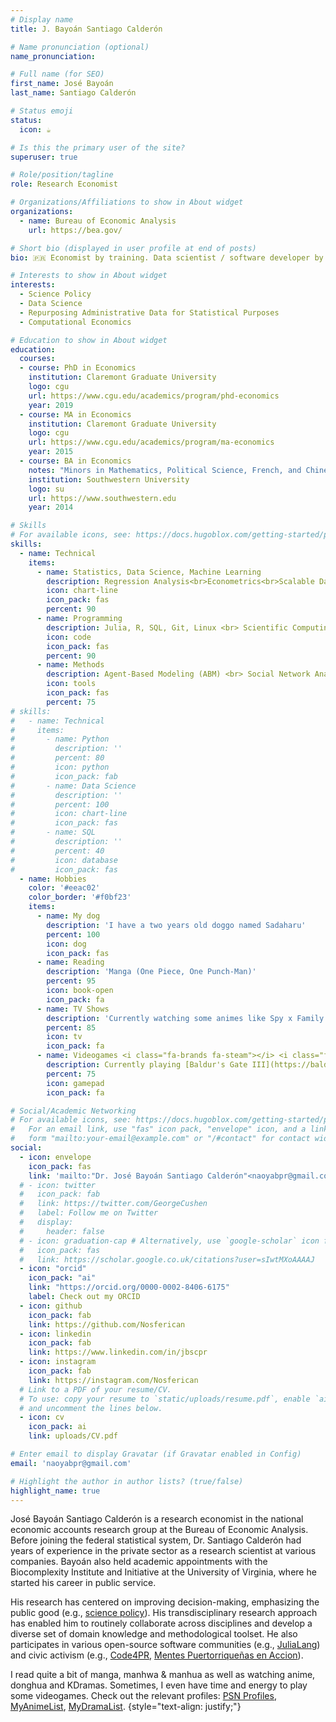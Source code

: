 ```yaml
---
# Display name
title: J. Bayoán Santiago Calderón

# Name pronunciation (optional)
name_pronunciation:

# Full name (for SEO)
first_name: José Bayoán
last_name: Santiago Calderón

# Status emoji
status:
  icon: ☕️

# Is this the primary user of the site?
superuser: true

# Role/position/tagline
role: Research Economist

# Organizations/Affiliations to show in About widget
organizations:
  - name: Bureau of Economic Analysis
    url: https://bea.gov/

# Short bio (displayed in user profile at end of posts)
bio: 🇵🇷 Economist by training. Data scientist / software developer by accident.

# Interests to show in About widget
interests:
  - Science Policy
  - Data Science
  - Repurposing Administrative Data for Statistical Purposes
  - Computational Economics

# Education to show in About widget
education:
  courses:
  - course: PhD in Economics
    institution: Claremont Graduate University
    logo: cgu
    url: https://www.cgu.edu/academics/program/phd-economics
    year: 2019
  - course: MA in Economics
    institution: Claremont Graduate University
    logo: cgu
    url: https://www.cgu.edu/academics/program/ma-economics
    year: 2015
  - course: BA in Economics
    notes: "Minors in Mathematics, Political Science, French, and Chinese<br> Semesters abroad in Shanghai, China and Paris, France"
    institution: Southwestern University
    logo: su
    url: https://www.southwestern.edu
    year: 2014

# Skills
# For available icons, see: https://docs.hugoblox.com/getting-started/page-builder/#icons
skills:
  - name: Technical
    items:
      - name: Statistics, Data Science, Machine Learning
        description: Regression Analysis<br>Econometrics<br>Scalable Data Analysis
        icon: chart-line
        icon_pack: fas
        percent: 90
      - name: Programming
        description: Julia, R, SQL, Git, Linux <br> Scientific Computing, Software Development <br> High-Performance Computing, Cloud Computing
        icon: code
        icon_pack: fas
        percent: 90
      - name: Methods
        description: Agent-Based Modeling (ABM) <br> Social Network Analysis <br> Geographic Information Systems (GIS) <br> Text Mining, Natural Language Processing (NLP)
        icon: tools
        icon_pack: fas
        percent: 75
# skills:
#   - name: Technical
#     items:
#       - name: Python
#         description: ''
#         percent: 80
#         icon: python
#         icon_pack: fab
#       - name: Data Science
#         description: ''
#         percent: 100
#         icon: chart-line
#         icon_pack: fas
#       - name: SQL
#         description: ''
#         percent: 40
#         icon: database
#         icon_pack: fas
  - name: Hobbies
    color: '#eeac02'
    color_border: '#f0bf23'
    items:
      - name: My dog
        description: 'I have a two years old doggo named Sadaharu'
        percent: 100
        icon: dog
        icon_pack: fas
      - name: Reading
        description: 'Manga (One Piece, One Punch-Man)'
        percent: 95
        icon: book-open
        icon_pack: fa
      - name: TV Shows
        description: 'Currently watching some animes like Spy x Family and a bunch of isekais'
        percent: 85
        icon: tv
        icon_pack: fa
      - name: Videogames <i class="fa-brands fa-steam"></i> <i class="fa-brands fa-playstation"></i>
        description: Currently playing [Baldur's Gate III](https://baldursgate3.game/)
        percent: 75
        icon: gamepad
        icon_pack: fa

# Social/Academic Networking
# For available icons, see: https://docs.hugoblox.com/getting-started/page-builder/#icons
#   For an email link, use "fas" icon pack, "envelope" icon, and a link in the
#   form "mailto:your-email@example.com" or "/#contact" for contact widget.
social:
  - icon: envelope
    icon_pack: fas
    link: 'mailto:"Dr. José Bayoán Santiago Calderón"<naoyabpr@gmail.com>' # '/#contact'
  # - icon: twitter
  #   icon_pack: fab
  #   link: https://twitter.com/GeorgeCushen
  #   label: Follow me on Twitter
  #   display:
  #     header: false
  # - icon: graduation-cap # Alternatively, use `google-scholar` icon from `ai` icon pack
  #   icon_pack: fas
  #   link: https://scholar.google.co.uk/citations?user=sIwtMXoAAAAJ
  - icon: "orcid"
    icon_pack: "ai"
    link: "https://orcid.org/0000-0002-8406-6175"
    label: Check out my ORCID
  - icon: github
    icon_pack: fab
    link: https://github.com/Nosferican
  - icon: linkedin
    icon_pack: fab
    link: https://www.linkedin.com/in/jbscpr
  - icon: instagram
    icon_pack: fab
    link: https://instagram.com/Nosferican
  # Link to a PDF of your resume/CV.
  # To use: copy your resume to `static/uploads/resume.pdf`, enable `ai` icons in `params.yaml`,
  # and uncomment the lines below.
  - icon: cv
    icon_pack: ai
    link: uploads/CV.pdf

# Enter email to display Gravatar (if Gravatar enabled in Config)
email: 'naoyabpr@gmail.com'

# Highlight the author in author lists? (true/false)
highlight_name: true
---
```


José Bayoán Santiago Calderón is a research economist in the national economic accounts research group at the Bureau of Economic Analysis.
Before joining the federal statistical system, Dr. Santiago Calderón had years of experience in the private sector as a research scientist at various companies.
Bayoán also held academic appointments with the Biocomplexity Institute and Initiative at the University of Virginia, where he started his career in public service.

His research has centered on improving decision-making, emphasizing the public good (e.g., [science policy](https://en.wikipedia.org/wiki/Science_policy)).
His transdisciplinary research approach has enabled him to routinely collaborate across disciplines and develop a diverse set of domain knowledge and methodological toolset.
He also participates in various open-source software communities (e.g., [JuliaLang](https://julialang.org/community)) and civic activism (e.g., [Code4PR](http://code4puertorico.org), [Mentes Puertorriqueñas en Accion](https://en.mentesenaccion.org/)).

I read quite a bit of manga, manhwa & manhua as well as watching anime, donghua and KDramas. Sometimes, I even have time and energy to play some videogames. Check out the relevant profiles: [PSN Profiles](https://psnprofiles.com/Nosferican21), [MyAnimeList](https://myanimelist.net/profile/Nosferican), [MyDramaList](https://mydramalist.com/dramalist/Nosferican).
{style="text-align: justify;"}
